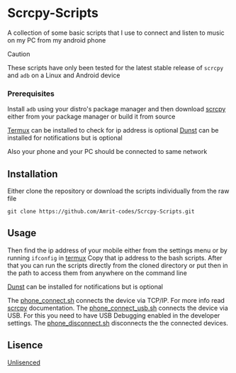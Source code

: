 
# Scrcpy-Scripts
A collection of some basic scripts that I use to connect and listen to music on my PC from my android phone

> [!CAUTION]
> These scripts have only been tested for the latest stable release of `scrcpy` and `adb` on a Linux and Android device  

### Prerequisites
Install `adb` using your distro's package manager and then download [scrcpy](https://github.com/Genymobile/scrcpy.git) either from your package manager or build it from source

[Termux](https://github.com/termux/termux-app.git) can be installed to check for ip address is optional
[Dunst](https://github.com/dunst-project/dunst.git) can be installed for notifications but is optional

Also your phone and your PC should be connected to same network

## Installation
Either clone the repository or download the scripts individually from the raw file

```git clone https://github.com/Amrit-codes/Scrcpy-Scripts.git```


## Usage
Then find the ip address of your mobile either from the settings menu or by running `ifconfig` in [termux](https://github.com/termux/termux-app.git)
Copy that ip address to the bash scripts.
After that you can run the scripts directly from the cloned directory or put then in the path to access them from anywhere on the command line

[Dunst](https://github.com/dunst-project/dunst.git) can be installed for notifications but is optional

The [phone_connect.sh](phone_connect.sh) connects the device via TCP/IP. For more info read [scrcpy](https://github.com/Genymobile/scrcpy.git) documentation.
The [phone_connect_usb.sh](phone_connect_usb.sh) connects the device via USB. For this you need to have USB Debugging enabled in the developer settings.
The [phone_disconnect.sh](phone_disconnect.sh) disconnects the the connected devices.

## Lisence
[Unlisenced](https://choosealicense.com/licenses/unlicense/)
